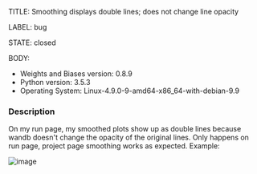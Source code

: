 TITLE:
Smoothing displays double lines; does not change line opacity

LABEL:
bug

STATE:
closed

BODY:
* Weights and Biases version: 0.8.9
* Python version: 3.5.3
* Operating System: Linux-4.9.0-9-amd64-x86_64-with-debian-9.9

### Description

On my run page, my smoothed plots show up as double lines because wandb doesn't change the opacity of the original lines. Only happens on run page, project page smoothing works as expected. Example:

![image](https://user-images.githubusercontent.com/5707552/65355264-69f18200-dba6-11e9-8d69-504b2e007aeb.png)



